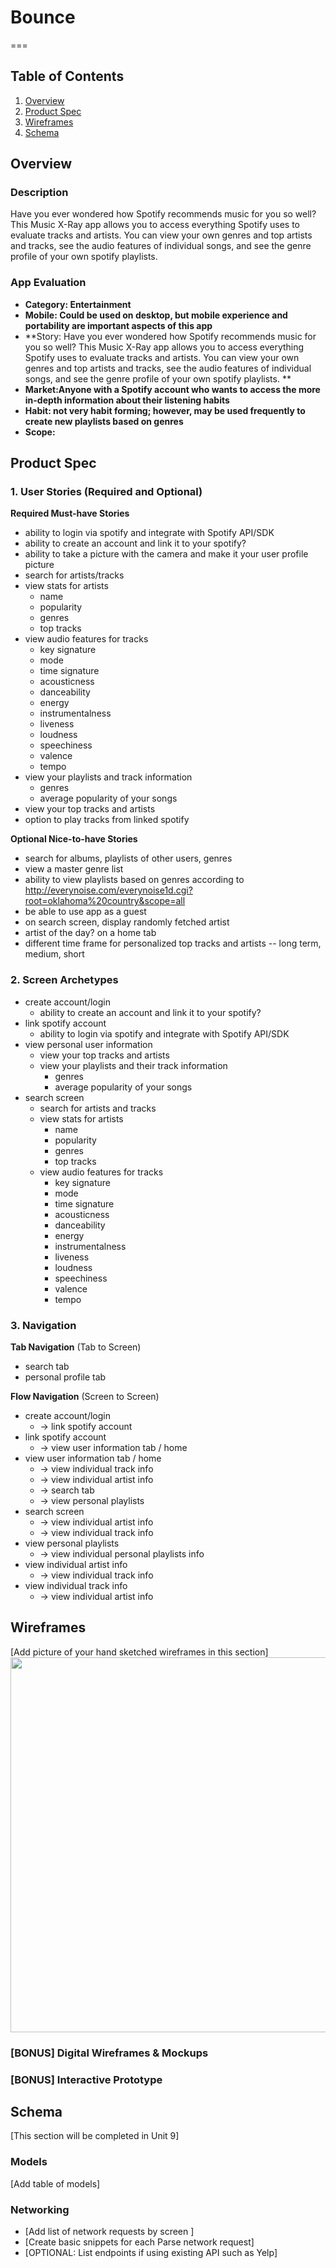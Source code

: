 # Bounce
===
## Table of Contents
1. [Overview](#Overview)
1. [Product Spec](#Product-Spec)
1. [Wireframes](#Wireframes)
2. [Schema](#Schema)

## Overview
### Description
Have you ever wondered how Spotify recommends music for you so well? This Music X-Ray app allows you to access everything Spotify uses to evaluate tracks and artists. You can view your own genres and top artists and tracks, see the audio features of individual songs, and see the genre profile of your own spotify playlists. 

### App Evaluation
- **Category: Entertainment**
- **Mobile: Could be used on desktop, but mobile experience and portability are important aspects of this app**
- **Story: Have you ever wondered how Spotify recommends music for you so well? This Music X-Ray app allows you to access everything Spotify uses to evaluate tracks and artists. You can view your own genres and top artists and tracks, see the audio features of individual songs, and see the genre profile of your own spotify playlists. **
- **Market:Anyone with a Spotify account who wants to access the more in-depth information about their listening habits**
- **Habit: not very habit forming; however, may be used frequently to create new playlists based on genres**
- **Scope:**

## Product Spec

### 1. User Stories (Required and Optional)

**Required Must-have Stories**

* ability to login via spotify and integrate with Spotify API/SDK
* ability to create an account and link it to your spotify?
* ability to take a picture with the camera and make it your user profile picture
* search for artists/tracks
* view stats for artists
    * name
    * popularity
    * genres
    * top tracks
* view audio features for tracks
    * key signature
    * mode
    * time signature
    * acousticness
    * danceability
    * energy
    * instrumentalness
    * liveness
    * loudness
    * speechiness
    * valence
    * tempo
* view your playlists and track information
    * genres
    * average popularity of your songs
* view your top tracks and artists
* option to play tracks from linked spotify

**Optional Nice-to-have Stories**

* search for albums, playlists of other users, genres
* view a master genre list
* ability to view playlists based on genres according to http://everynoise.com/everynoise1d.cgi?root=oklahoma%20country&scope=all
* be able to use app as a guest
* on search screen, display randomly fetched artist
* artist of the day? on a home tab
* different time frame for personalized top tracks and artists -- long term, medium, short

### 2. Screen Archetypes

* create account/login
    * ability to create an account and link it to your spotify?
* link spotify account
    * ability to login via spotify and integrate with Spotify API/SDK
* view personal user information
    * view your top tracks and artists
    * view your playlists and their track information
        * genres
        * average popularity of your songs
* search screen
    * search for artists and tracks
    * view stats for artists
        * name
        * popularity
        * genres
        * top tracks
    * view audio features for tracks
        * key signature
        * mode
        * time signature
        * acousticness
        * danceability
        * energy
        * instrumentalness
        * liveness
        * loudness
        * speechiness
        * valence
        * tempo

### 3. Navigation

**Tab Navigation** (Tab to Screen)

* search tab
* personal profile tab


**Flow Navigation** (Screen to Screen)

* create account/login
    * -> link spotify account
* link spotify account
    * -> view user information tab / home
* view user information tab / home
    * -> view individual track info
    * -> view individual artist info
    * -> search tab
    * -> view personal playlists
* search screen
    * -> view individual artist info
    * -> view individual track info
* view personal playlists
    * -> view individual personal playlists info
* view individual artist info
    * -> view individual track info
* view individual track info
    * -> view individual artist info



## Wireframes
[Add picture of your hand sketched wireframes in this section]
<img src="https://scontent-ort2-1.xx.fbcdn.net/v/wl/t1.15752-9/107094331_1002959833495379_3397724779095505049_n.jpg?_nc_cat=105&_nc_sid=b96e70&_nc_ohc=8ytaKEDZrlsAX_I_ghb&_nc_ht=scontent-ort2-1.xx&_nc_rmd=260&_nc_log=1&oh=26fa9f76177602503558b295bf31442c&oe=5F2C1BF8" width=600>

### [BONUS] Digital Wireframes & Mockups

### [BONUS] Interactive Prototype

## Schema 
[This section will be completed in Unit 9]
### Models
[Add table of models]
### Networking
- [Add list of network requests by screen ]
- [Create basic snippets for each Parse network request]
- [OPTIONAL: List endpoints if using existing API such as Yelp]
